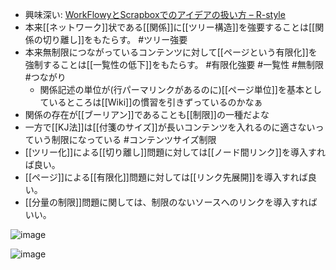 
- 興味深い: [WorkFlowyとScrapboxでのアイデアの扱い方 – R-style](https://rashita.net/blog/?p=26040)
- 本来[[ネットワーク]]状である[[関係]]に[[ツリー構造]]を強要することは[[関係の切り離し]]をもたらす。 #ツリー強要
- 本来無制限につながっているコンテンツに対して[[ページという有限化]]を強制することは[[一覧性の低下]]をもたらす。 #有限化強要 #一覧性 #無制限 #つながり
    - 関係記述の単位が(行パーマリンクがあるのに)[[ページ単位]]を基本としているところは[[Wiki]]の慣習を引きずっているのかなぁ
- 関係の存在が[[ブーリアン]]であることも[[制限]]の一種だよな
- 一方で[[KJ法]]は[[付箋のサイズ]]が長いコンテンツを入れるのに適さないっていう制限になっている #コンテンツサイズ制限
- [[ツリー化]]による[[切り離し]]問題に対しては[[ノード間リンク]]を導入すれば良い。
- [[ページ]]による[[有限化]]問題に対しては[[リンク先展開]]を導入すれば良い。
- [[分量の制限]]問題に関しては、制限のないソースへのリンクを導入すればいい。

![image](https://gyazo.com/815ef1ed51f27d549a7231e7ed41e38c/thumb/1000)

![image](https://gyazo.com/9b340785ea3601677d775ed301fd8a5f/thumb/1000)

